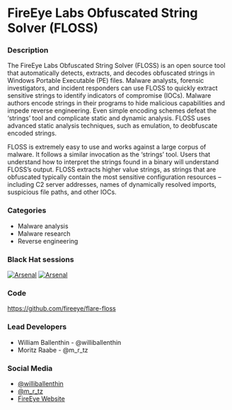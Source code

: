 # FireEye Labs Obfuscated String Solver (FLOSS)

### Description
The FireEye Labs Obfuscated String Solver (FLOSS) is an open source tool that automatically detects, extracts, and decodes obfuscated strings in Windows Portable Executable (PE) files. Malware analysts, forensic investigators, and incident responders can use FLOSS to quickly extract sensitive strings to identify indicators of compromise (IOCs). Malware authors encode strings in their programs to hide malicious capabilities and impede reverse engineering. Even simple encoding schemes defeat the ‘strings’ tool and complicate static and dynamic analysis. FLOSS uses advanced static analysis techniques, such as emulation, to deobfuscate encoded strings.

FLOSS is extremely easy to use and works against a large corpus of malware. It follows a similar invocation as the ‘strings’ tool. Users that understand how to interpret the strings found in a binary will understand FLOSS’s output. FLOSS extracts higher value strings, as strings that are obfuscated typically contain the most sensitive configuration resources – including C2 server addresses, names of dynamically resolved imports, suspicious file paths, and other IOCs.

### Categories
* Malware analysis
* Malware research
* Reverse engineering

### Black Hat sessions
[![Arsenal](https://rawgit.com/toolswatch/badges/master/arsenal/2016.svg)](https://www.toolswatch.org/2016/06/the-black-hat-arsenal-usa-2016-remarkable-line-up/)
[![Arsenal](https://rawgit.com/toolswatch/badges/master/arsenal/2016.svg)](https://www.toolswatch.org/2016/09/the-black-hat-arsenal-europe-2016-line-up/)

### Code 
https://github.com/fireeye/flare-floss

### Lead Developers
* William Ballenthin - @williballenthin
* Moritz Raabe - @m_r_tz

### Social Media 
* [@williballenthin](https://twitter.com/williballenthin)
* [@m_r_tz](https://twitter.com/m_r_tz)
* [FireEye Website](https://www.fireeye.com/) 

